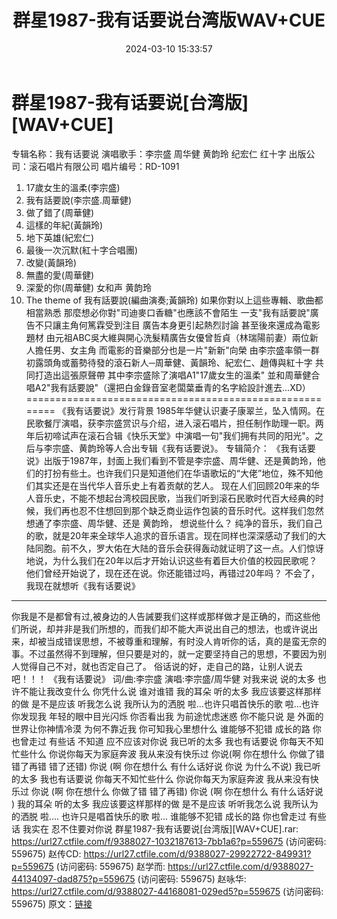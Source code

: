 ﻿---
title: 群星1987-我有话要说台湾版WAV+CUE
date: 2024-03-10 15:33:57
categories: WAV车载音乐、镜像
tags: 华语中文
---
# 群星1987-我有话要说[台湾版][WAV+CUE]

专辑名称：我有话要说
演唱歌手：李宗盛 周华健 黄韵玲 纪宏仁 红十字
出版公司：滚石唱片有限公司
唱片编号：RD-1091
01. 17歲女生的溫柔(李宗盛)
02. 我有話要說(李宗盛.周華健)
03. 做了錯了(周華健)
04. 這樣的年紀(黃韻玲)
05. 地下英雄(紀宏仁)
06. 最後一次沉默(紅十字合唱團)
07. 改變(黃韻玲)
08. 無盡的愛(周華健)
09. 深愛的你(周華健) 女和声 黄韵玲
10. The theme of 我有話要說(編曲演奏;黃韻玲)
如果你對以上這些專輯、歌曲都相當熟悉
那麼想必你對"司迪麥口香糖"也應該不會陌生
一支"我有話要說"廣告不只讓主角何篤霖受到注目
廣告本身更引起熱烈討論
甚至後來還成為電影題材
由元祖ABC吳大維與開心洗髮精廣告女優曾哲貞（林瑞陽前妻）兩位新人擔任男、女主角
而電影的音樂部分也是一片"新新"向榮
由李宗盛率領一群初露頭角或蓄勢待發的滾石新人─周華健、黃韻玲、紀宏仁、趙傳與紅十字
共同打造出這張原聲帶
其中李宗盛除了演唱A1"17歲女生的溫柔"
並和周華健合唱A2"我有話要說"（還把白金錄音室老闆葉垂青的名字給設計進去...XD）
========================================================
《我有话要说》发行背景
1985年华健认识妻子康翠兰，坠入情网。在民歌餐厅演唱，获李宗盛赏识与介绍，进入滚石唱片，担任制作助理一职。两年后初啼试声在滚石合辑《快乐天堂》中演唱一句"我们拥有共同的阳光"。之后与李宗盛、黄韵玲等人合出专辑《我有话要说》。
专辑简介：
《我有话要说》出版于1987年，封面上我们看到不管是李宗盛、周华健、还是黄韵玲，他们的打扮有些土。也许我们只是知道他们在华语歌坛的“大佬”地位，殊不知他们其实还是在当代华人音乐史上有着贡献的艺人。
现在人们回顾20年来的华人音乐史，不能不想起台湾校园民歌，当我们听到滚石民歌时代百大经典的时候，我们再也忍不住想回到那个缺乏商业运作包装的音乐时代。这样我们忽然想通了李宗盛、周华健、还是
黄韵玲， 想说些什么？
纯净的音乐，我们自己的歌，就是20年来全球华人追求的音乐语言。现在同样也深深感动了我们的大陆同胞。前不久，罗大佑在大陆的音乐会获得轰动就证明了这一点。人们惊讶地说，为什么我们在20年以后才开始认识这些有着巨大价值的校园民歌呢？
他们曾经开始说了，现在还在说。你还能错过吗，再错过20年吗？
不会了，我现在就想听《我有话要说》
-------------------------------------------------------
你我是不是都曾有过,被身边的人告誡要我们这样或那样做才是正确的，而这些他们所说，却并非是我们所想的，而我们却不能大声说出自己的想法，也或许说出来，却被当成错误思想，不被尊重和理解，有时没人肯听你的话，真的是蛮无奈的事。不过虽然得不到理解，但只要是对的，就一定要坚持自己的思想，不要因为别人觉得自己不对，就也否定自己了。
俗话说的好，走自己的路，让别人说去吧！！！
《我有话要说》
词/曲:李宗盛
演唱:李宗盛/周华健
对我来说 说的太多
也许不能让我改变什么
你凭什么说 谁对谁错
我的耳朵 听的太多
我应该要这样那样的做
是不是应该 听我怎么说
我所认为的洒脱
啦…也许只唱首快乐的歌
啦…也许你发现我 年轻的眼中目光闪烁
你否看出我 为前途忧虑迷惑
你不能只说 是 外面的世界让你神情冷漠
为何不靠近我 你可知我心里想什么
谁能够不犯错 成长的路 你也曾走过
有些话 不知道
应不应该对你说
我已听的太多 我也有话要说
你每天不知忙些什么
你说你每天为家庭奔波
我从来没有快乐过
你说(啊 你在想什么 你做了错 错了再错 错了还错)
你说 (啊 你在想什么 有什么话好说 你说 为什么不说)
我已听的太多
我也有话要说
你每天不知忙些什么
你说你每天为家庭奔波
我从来没有快乐过
你说 (啊 你在想什么 你做了错 错了再错)
你说 (啊 你在想什么 有什么话好说 )
我的耳朵 听的太多 我应该要这样那样的做
是不是应该 听听我怎么说
我所认为的洒脱 啦….
也许只是唱首快乐的歌 啦…
谁能够不犯错 成长的路 你也曾走过
有些话 我实在 忍不住要对你说
群星1987-我有话要说[台湾版][WAV+CUE].rar: https://url27.ctfile.com/f/9388027-1032187613-7bb1a6?p=559675
(访问密码: 559675)
赵传CD: https://url27.ctfile.com/d/9388027-29922722-849931?p=559675
(访问密码: 559675)
赵学而: https://url27.ctfile.com/d/9388027-44134097-dad875?p=559675
(访问密码: 559675)
赵咏华: https://url27.ctfile.com/d/9388027-44168081-029ed5?p=559675
(访问密码: 559675)
原文：[链接](https://blog.sina.com.cn/s/blog_1647c7e76010314nn.html)
